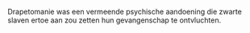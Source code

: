 Drapetomanie was een vermeende psychische aandoening die zwarte slaven ertoe aan zou zetten hun gevangenschap te ontvluchten.
